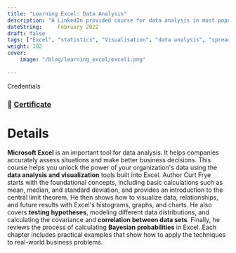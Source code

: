 ```yaml
---
title: "Learning Excel: Data Analysis"
description: "A LinkedIn provided course for data analysis in most popular spreadsheet form-**Microsoft Excel**. The course explains data analysis, Visualisation and fundamental statistics in Excel."
dateString:     February 2022
draft: false
tags: ["Excel", "statistics", "Visualisation", "data analysis", "spreadsheets", "analysis"]
weight: 102
cover:
    image: "/blog/learning_excel/excel1.png"
    
---
```

 Credentials
### 🔗 [Certificate](https://drive.google.com/file/d/1td8uW5NYV_NRqesyul_dL-B80CsEIhK2/view?usp=sharing)
# Details

**Microsoft Excel** is an important tool for data analysis. It helps companies accurately assess situations and make better business decisions. This course helps you unlock the power of your organization's data using the **data analysis and visualization** tools built into Excel. Author Curt Frye starts with the foundational concepts, including basic calculations such as mean, median, and standard deviation, and provides an introduction to the central limit theorem. He then shows how to visualize data, relationships, and future results with Excel's histograms, graphs, and charts. He also covers **testing hypotheses**, modeling different data distributions, and calculating the covariance and **correlation between data sets**. Finally, he reviews the process of calculating **Bayesian probabilities** in Excel. Each chapter includes practical examples that show how to apply the techniques to real-world business problems.

